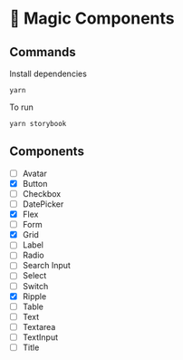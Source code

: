 # 🧩 Magic Components

## Commands

Install dependencies

```shell
yarn
```

To run

```shell
yarn storybook
```

## Components

- [ ] Avatar
- [x] Button
- [ ] Checkbox
- [ ] DatePicker
- [x] Flex
- [ ] Form
- [x] Grid
- [ ] Label
- [ ] Radio
- [ ] Search Input
- [ ] Select
- [ ] Switch
- [x] Ripple
- [ ] Table
- [ ] Text
- [ ] Textarea
- [ ] TextInput
- [ ] Title
